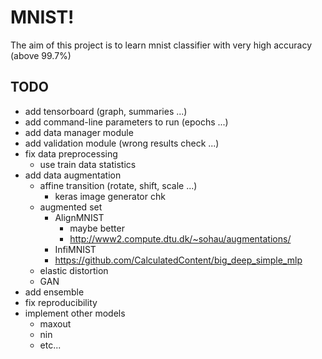 # MNIST!

The aim of this project is to learn mnist classifier with very high accuracy
(above 99.7%)

## TODO

* add tensorboard (graph, summaries ...)
* add command-line parameters to run (epochs ...)
* add data manager module
* add validation module (wrong results check ...)
* fix data preprocessing
    * use train data statistics
* add data augmentation
    * affine transition (rotate, shift, scale ...)
        * keras image generator chk
    * augmented set
        * AlignMNIST
            * maybe better
            * http://www2.compute.dtu.dk/~sohau/augmentations/
        * InfiMNIST
        * https://github.com/CalculatedContent/big_deep_simple_mlp
    * elastic distortion
    * GAN
* add ensemble
* fix reproducibility
* implement other models
    * maxout
    * nin
    * etc...
